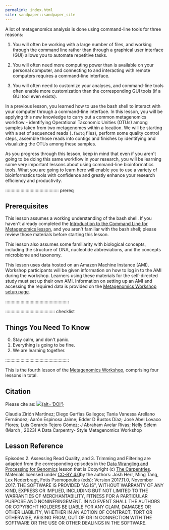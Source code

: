 ```yaml
---
permalink: index.html
site: sandpaper::sandpaper_site
---
```


A lot of metagenomics analysis is done using command-line tools for three reasons:

1) You will often be working with a large number of files, and working through the command line rather than through a graphical user interface (GUI) allows you to automate repetitive tasks.

2) You will often need more computing power than is available on your personal computer, and connecting to and interacting with remote computers requires a command-line interface.

3) You will often need to customize your analyses, and command-line tools often enable more customization than the corresponding GUI tools (if a GUI tool even exists).

In a previous lesson, you learned how to use the bash shell to interact with your computer through a command-line interface. In this lesson, you will be applying this new knowledge to
carry out a common metagenomics workflow - identifying Operational Taxonomic Unities (OTUs)
among samples taken from two metagenomes within a location. We will be starting with a set
of sequenced reads (`.fastq` files), perform some quality control steps, assemble those
reads into contigs and finishes by identifying and visualizing the OTUs among these samples.

As you progress through this lesson, keep in mind that even if you aren't going to be
doing this same workflow in your research, you will be learning some very important
lessons about using command-line bioinformatics tools. What you are going to learn here will enable
you to use a variety of bioinformatics tools with confidence and greatly enhance your
research efficiency and productivity.

::::::::::::::::::::::::::::::::::::::::::  prereq

## Prerequisites

This lesson assumes a working understanding of the bash shell. If you haven't already
completed the [Introduction to the Command Line for Metagenomics lesson](https://carpentries-lab.github.io/metagenomics-shell/), and you aren't
familiar with the bash shell; please review those materials before starting this lesson.

This lesson also assumes some familiarity with biological concepts,
including the structure of DNA, nucleotide abbreviations, and the
concepts microbiome and taxonomy.

This lesson uses data hosted on an Amazon Machine Instance (AMI). Workshop participants
will be given information on how to log in to the AMI during the workshop. Learners using
these materials for the self-directed study must set up their own AMI. Information
on setting up an AMI and accessing the required data is provided on the
[Metagenomics Workshop setup page](https://carpentries-lab.github.io/metagenomics-workshop/setup.html).

::::::::::::::::::::::::::::::::::::::::::::::::::

:::::::::::::::::::::::::::::::::::::::  checklist

## Things You Need To Know

0. Stay calm, and don't panic.
1. Everything is going to be fine.
2. We are learning together.
  

::::::::::::::::::::::::::::::::::::::::::::::::::



This is the fourth lesson of the [Metagenomics Workshop](https://carpentries-lab.github.io/metagenomics-workshop/), comprising four lessons in total.

## Citation

Please cite as:
[![](https://jose.theoj.org/papers/10.21105/jose.00209/status.svg){alt='DOI'}](https://doi.org/10.21105/jose.00209)

Claudia Zirión Martínez; Diego Garfias Gallegos; Tania Vanessa Arellano Fernández; Aarón Espinosa Jaime; Edder D Bustos Díaz; José Abel Lovaco Flores; Luis Gerardo Tejero Gómez; J Abraham Avelar Rivas; Nelly Sélem (March , 2023) A Data Carpentry- Style Metagenomics Workshop

## Lesson Reference

Episodes 2. Assessing Read Quality, and 3. Trimming and Filtering are adapted from the corresponding episodes in the [Data Wrangling and Processing for Genomics](https://datacarpentry.org/wrangling-genomics/) lesson that is Copyright (c) [The Carpentries](https://carpentries.org/). Materials licensed under [CC-BY 4.0](https://creativecommons.org/licenses/by/4.0/)by the authors: Josh Herr, Ming Tang, Lex Nederbragt, Fotis Psomopoulos (eds): Version 2017.11.0, November 2017. THE SOFTWARE IS PROVIDED "AS IS", WITHOUT WARRANTY OF ANY KIND, EXPRESS OR IMPLIED, INCLUDING BUT NOT LIMITED TO THE WARRANTIES OF MERCHANTABILITY, FITNESS FOR A PARTICULAR PURPOSE AND NONINFRINGEMENT. IN NO EVENT SHALL THE AUTHORS OR COPYRIGHT HOLDERS BE LIABLE FOR ANY CLAIM, DAMAGES OR OTHER LIABILITY, WHETHER IN AN ACTION OF CONTRACT, TORT OR OTHERWISE, ARISING FROM, OUT OF OR IN CONNECTION WITH THE SOFTWARE OR THE USE OR OTHER DEALINGS IN THE SOFTWARE.



